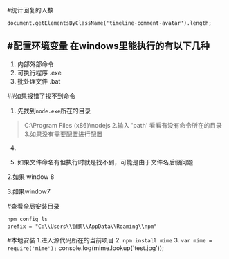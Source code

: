 #统计回复的人数
```
document.getElementsByClassName('timeline-comment-avatar').length;
```
#配置环境变量
在windows里能执行的有以下几种
----
1. 内部外部命令
2. 可执行程序 .exe
3. 批处理文件 .bat

##如果报错了找不到命令
1. 先找到`node.exe`所在的目录
> C:\Program Files (x86)\nodejs
2.输入 'path' 看看有没有命令所在的目录
3.如果没有需要配置进行配置
4.

1. 如果文件命名有但执行时就是找不到，可能是由于文件名后缀问题

2.如果 window 8

3.如果window7

#查看全局安装目录
```
npm config ls
prefix = "C:\\Users\\银鹏\\AppData\\Roaming\\npm"
```

#本地安装
1.进入源代码所在的当前项目
2. `npm install mime`
3. `var mime = require('mime');`
    console.log(mime.lookup('test.jpg'));

